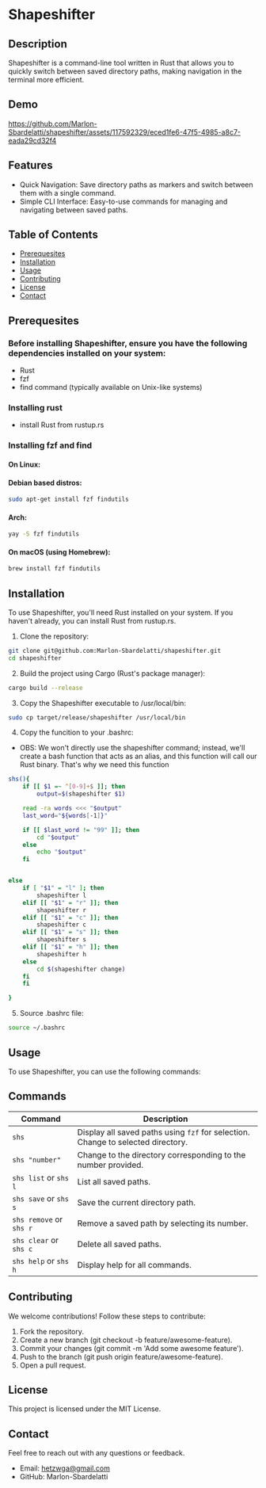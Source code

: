 # Shapeshifter

## Description
Shapeshifter is a command-line tool written in Rust that allows you to quickly switch between saved directory paths, making navigation in the terminal more efficient.

## Demo


https://github.com/Marlon-Sbardelatti/shapeshifter/assets/117592329/eced1fe6-47f5-4985-a8c7-eada29cd32f4



## Features
- Quick Navigation: Save directory paths as markers and switch between them with a single command.
- Simple CLI Interface: Easy-to-use commands for managing and navigating between saved paths.

## Table of Contents
- [Prerequesites](#prerequesites)
- [Installation](#installation)
- [Usage](#usage)
- [Contributing](#contributing)
- [License](#license)
- [Contact](#contact)

## Prerequesites
### Before installing Shapeshifter, ensure you have the following dependencies installed on your system:

* Rust
* fzf
* find command (typically available on Unix-like systems)

### Installing rust
- install Rust from rustup.rs

### Installing fzf and find

#### On Linux:
#### Debian based distros: 
```bash
sudo apt-get install fzf findutils
```
#### Arch: 
```bash
yay -S fzf findutils
```
#### On macOS (using Homebrew):
```bash
brew install fzf findutils
```



## Installation
To use Shapeshifter, you'll need Rust installed on your system. If you haven't already, you can install Rust from rustup.rs.

1. Clone the repository:
```bash
git clone git@github.com:Marlon-Sbardelatti/shapeshifter.git
cd shapeshifter
```
2. Build the project using Cargo (Rust's package manager):
```bash
cargo build --release
```
3. Copy the Shapeshifter executable to /usr/local/bin:
```bash
sudo cp target/release/shapeshifter /usr/local/bin
```
4. Copy the funcition to your .bashrc:
- OBS: We won't directly use the shapeshifter command; instead, we'll create a bash function that acts as an alias, and this function will call our Rust binary. That's why we need this function
```bash
shs(){
    if [[ $1 =~ ^[0-9]+$ ]]; then
        output=$(shapeshifter $1)

    read -ra words <<< "$output"
    last_word="${words[-1]}"

    if [[ $last_word != "99" ]]; then
        cd "$output"
    else 
        echo "$output"
    fi


else
    if [ "$1" = "l" ]; then
        shapeshifter l
    elif [[ "$1" = "r" ]]; then
        shapeshifter r 
    elif [[ "$1" = "c" ]]; then
        shapeshifter c 
    elif [[ "$1" = "s" ]]; then
        shapeshifter s 
    elif [[ "$1" = "h" ]]; then
        shapeshifter h 
    else
        cd $(shapeshifter change)
    fi
    fi

}

```
5. Source .bashrc file:
```bash
source ~/.bashrc
```


## Usage
To use Shapeshifter, you can use the following commands:

## Commands

| Command             | Description                                                                      |
|---------------------|----------------------------------------------------------------------------------|
| `shs`               | Display all saved paths using `fzf` for selection. Change to selected directory. |
| `shs "number"`      | Change to the directory corresponding to the number provided.                     |
| `shs list` or `shs l` | List all saved paths.                                                           |
| `shs save` or `shs s` | Save the current directory path.                                                |
| `shs remove` or `shs r` | Remove a saved path by selecting its number.                                    |
| `shs clear` or `shs c` | Delete all saved paths.                                                         |
| `shs help` or `shs h`  | Display help for all commands.                                                  |



## Contributing
We welcome contributions! Follow these steps to contribute:

1. Fork the repository.
2. Create a new branch (git checkout -b feature/awesome-feature).
3. Commit your changes (git commit -m 'Add some awesome feature').
4. Push to the branch (git push origin feature/awesome-feature).
5. Open a pull request.

## License
This project is licensed under the MIT License.

## Contact
Feel free to reach out with any questions or feedback.

* Email: hetzwga@gmail.com
* GitHub: Marlon-Sbardelatti
